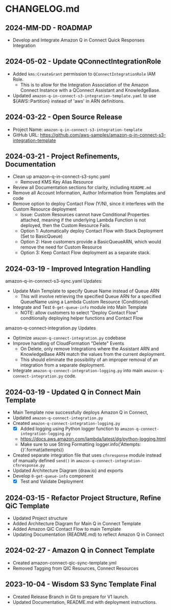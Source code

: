 # CHANGELOG.md

## 2024-MM-DD - ROADMAP
- Develop and Integrate Amazon Q in Connect Quick Responses Integration

## 2024-05-02 - Update QConnectIntegrationRole
- Added `kms:CreateGrant` permission to `QConnectIntegrationRole` IAM Role. 
  - This is to allow for the Integration Association of the Amazon Connect Instance with a QConnect Assistant and KnowledgeBase.
- Updated `amazon-q-in-connect-s3-integration-template.yaml` to use ${AWS::Partition} instead of 'aws' in ARN definitions.

## 2024-03-22 - Open Source Release
- Project Name: `amazon-q-in-connect-s3-integration-template`
- GitHub URL: https://github.com/aws-samples/amazon-q-in-connect-s3-integration-template 

## 2024-03-21 - Project Refinements, Documentation
- Clean up amazon-q-in-connect-s3-sync.yaml
  - Removed KMS Key Alias Resource
- Review all Documentation sections for clarity, including `README.md`
- Remove all Account Information, Author Information from Templates and code
- Remove option to deploy Contact Flow (Y/N), since it interferes with the Custom Resource deployment
  - Issue: Custom Resources cannot have Conditional Properties attached, meaning if the underlying Lambda Function is not deployed, then the Custom Resource Fails.
  - Option 1: Automatically deploy Contact Flow with Stack Deployment (Set to BasicQueue)
  - Option 2: Have customers provide a BasicQueueARN, which would remove the need for Custom Resource
  - Option 3: Keep Contact Flow deployment as a separate stack.

## 2024-03-19 - Improved Integration Handling
amazon-q-in-connect-s3-sync.yaml Updates:
- Update Main Template to specify Queue Name instead of Queue ARN
  - This will involve retrieving the specified Queue ARN for a specified QueueName using a Lambda Custom Resource (Conditional)
- Integrate and Test `0-get-queue-info` module into Main Template
  - NOTE: allow customers to select "Deploy Contact Flow" conditionally deploying helper functions and Contact Flow

amazon-q-connect-integration.py Updates
- Optimize `amazon-q-connect-integration.py` codebase
- Improve handling of CloudFormation "Delete" Events
  - On Delete, only remove Integrations where the Assistant ARN and KnowledgeBase ARN match the values from the current deployment.
  - This should eliminate the possibility of an improper removal of an integration from a separate deployment.
- Integrate `amazon-q-connect-integration-logging.py` into main `amazon-q-connect-integration.py` code.

## 2024-03-19 - Updated Q in Connect Main Template
- Main Template now successfully deploys Amazon Q in Connect, 
- Updated `amazon-q-connect-integration.py`
- Created `amazon-q-connect-integration-logging.py`
  - [x] Added logging using Python logger function to `amazon-q-connect-integration-logging.py`
  - https://docs.aws.amazon.com/lambda/latest/dg/python-logging.html
  - Make sure to use String Formatting logger.info('Attempts: {}'.format(attempts)) 
- Created separate integration file that uses `cfnresponse` module instead of manually defined `send()` in `amazon-q-connect-integration-cfnresponse.py`
- Updated Architecture Diagram (draw.io) and exports
- Develop `0-get-queue-info` component 
  - [x] Test and Validate Deployment

## 2024-03-15 - Refactor Project Structure, Refine QiC Template
- Updated Project structure
- Added Architecture Diagram for Main Q in Connect Template
- Added Amazon QiC Contact Flow to main Template
- Updating Documentation (README.md) to reflect Amazon Q in Connect

## 2024-02-27 - Amazon Q in Connect Template
- Created amazon-connect-qic-sync-template.yml
- Removed Tagging from QIC Resources, Connect Resources

## 2023-10-04 - Wisdom S3 Sync Template Final
- Created Release Branch in Git to prepare for V1 launch.
- Updated Documentation, README.md with deployment instructions.